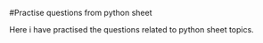 #Practise questions from python sheet

Here i have practised the questions related to python sheet topics.
